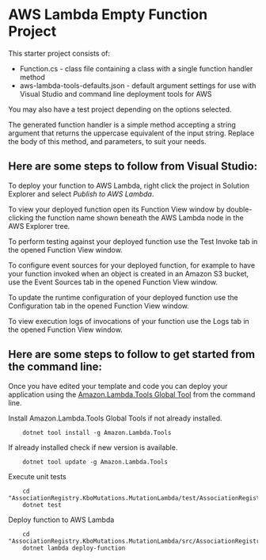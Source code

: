 # AWS Lambda Empty Function Project

This starter project consists of:

* Function.cs - class file containing a class with a single function handler method
* aws-lambda-tools-defaults.json - default argument settings for use with Visual Studio and command line deployment
  tools for AWS

You may also have a test project depending on the options selected.

The generated function handler is a simple method accepting a string argument that returns the uppercase equivalent of
the input string. Replace the body of this method, and parameters, to suit your needs.

## Here are some steps to follow from Visual Studio:

To deploy your function to AWS Lambda, right click the project in Solution Explorer and select *Publish to AWS Lambda*.

To view your deployed function open its Function View window by double-clicking the function name shown beneath the AWS
Lambda node in the AWS Explorer tree.

To perform testing against your deployed function use the Test Invoke tab in the opened Function View window.

To configure event sources for your deployed function, for example to have your function invoked when an object is
created in an Amazon S3 bucket, use the Event Sources tab in the opened Function View window.

To update the runtime configuration of your deployed function use the Configuration tab in the opened Function View
window.

To view execution logs of invocations of your function use the Logs tab in the opened Function View window.

## Here are some steps to follow to get started from the command line:

Once you have edited your template and code you can deploy your application using
the [Amazon.Lambda.Tools Global Tool](https://github.com/aws/aws-extensions-for-dotnet-cli#aws-lambda-amazonlambdatools)
from the command line.

Install Amazon.Lambda.Tools Global Tools if not already installed.

```
    dotnet tool install -g Amazon.Lambda.Tools
```

If already installed check if new version is available.

```
    dotnet tool update -g Amazon.Lambda.Tools
```

Execute unit tests

```
    cd "AssociationRegistry.KboMutations.MutationLambda/test/AssociationRegistry.KboMutations.MutationLambda.Tests"
    dotnet test
```

Deploy function to AWS Lambda

```
    cd "AssociationRegistry.KboMutations.MutationLambda/src/AssociationRegistry.KboMutations.MutationLambda"
    dotnet lambda deploy-function
```
